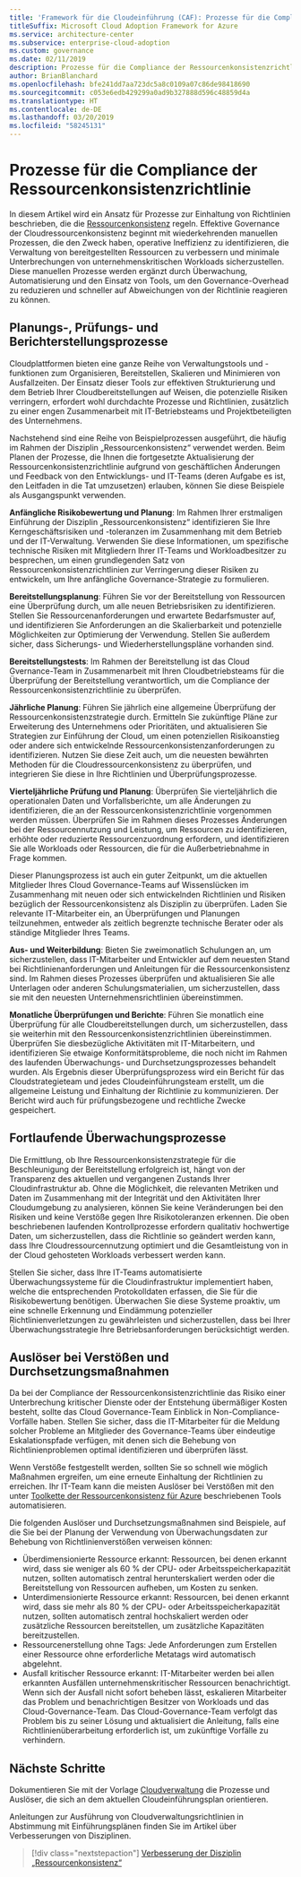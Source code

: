 ```yaml
---
title: 'Framework für die Cloudeinführung (CAF): Prozesse für die Compliance der Ressourcenkonsistenzrichtlinie'
titleSuffix: Microsoft Cloud Adoption Framework for Azure
ms.service: architecture-center
ms.subservice: enterprise-cloud-adoption
ms.custom: governance
ms.date: 02/11/2019
description: Prozesse für die Compliance der Ressourcenkonsistenzrichtlinie
author: BrianBlanchard
ms.openlocfilehash: bfe241dd7aa723dc5a8c0109a07c86de98418690
ms.sourcegitcommit: c053e6edb429299a0ad9b327888d596c48859d4a
ms.translationtype: HT
ms.contentlocale: de-DE
ms.lasthandoff: 03/20/2019
ms.locfileid: "58245131"
---
```

# <a name="resource-consistency-policy-compliance-processes"></a>Prozesse für die Compliance der Ressourcenkonsistenzrichtlinie

In diesem Artikel wird ein Ansatz für Prozesse zur Einhaltung von Richtlinien beschrieben, die die [Ressourcenkonsistenz](./overview.md) regeln. Effektive Governance der Cloudressourcenkonsistenz beginnt mit wiederkehrenden manuellen Prozessen, die den Zweck haben, operative Ineffizienz zu identifizieren, die Verwaltung von bereitgestellten Ressourcen zu verbessern und minimale Unterbrechungen von unternehmenskritischen Workloads sicherzustellen. Diese manuellen Prozesse werden ergänzt durch Überwachung, Automatisierung und den Einsatz von Tools, um den Governance-Overhead zu reduzieren und schneller auf Abweichungen von der Richtlinie reagieren zu können.

## <a name="planning-review-and-reporting-processes"></a>Planungs-, Prüfungs- und Berichterstellungsprozesse

Cloudplattformen bieten eine ganze Reihe von Verwaltungstools und -funktionen zum Organisieren, Bereitstellen, Skalieren und Minimieren von Ausfallzeiten. Der Einsatz dieser Tools zur effektiven Strukturierung und dem Betrieb Ihrer Cloudbereitstellungen auf Weisen, die potenzielle Risiken verringern, erfordert wohl durchdachte Prozesse und Richtlinien, zusätzlich zu einer engen Zusammenarbeit mit IT-Betriebsteams und Projektbeteiligten des Unternehmens.

Nachstehend sind eine Reihe von Beispielprozessen ausgeführt, die häufig im Rahmen der Disziplin „Ressourcenkonsistenz“ verwendet werden. Beim Planen der Prozesse, die Ihnen die fortgesetzte Aktualisierung der Ressourcenkonsistenzrichtlinie aufgrund von geschäftlichen Änderungen und Feedback von den Entwicklungs- und IT-Teams (deren Aufgabe es ist, den Leitfaden in die Tat umzusetzen) erlauben, können Sie diese Beispiele als Ausgangspunkt verwenden.

**Anfängliche Risikobewertung und Planung**: Im Rahmen Ihrer erstmaligen Einführung der Disziplin „Ressourcenkonsistenz“ identifizieren Sie Ihre Kerngeschäftsrisiken und -toleranzen im Zusammenhang mit dem Betrieb und der IT-Verwaltung. Verwenden Sie diese Informationen, um spezifische technische Risiken mit Mitgliedern Ihrer IT-Teams und Workloadbesitzer zu besprechen, um einen grundlegenden Satz von Ressourcenkonsistenzrichtlinien zur Verringerung dieser Risiken zu entwickeln, um Ihre anfängliche Governance-Strategie zu formulieren.

**Bereitstellungsplanung**: Führen Sie vor der Bereitstellung von Ressourcen eine Überprüfung durch, um alle neuen Betriebsrisiken zu identifizieren. Stellen Sie Ressourcenanforderungen und erwartete Bedarfsmuster auf, und identifizieren Sie Anforderungen an die Skalierbarkeit und potenzielle Möglichkeiten zur Optimierung der Verwendung. Stellen Sie außerdem sicher, dass Sicherungs- und Wiederherstellungspläne vorhanden sind.

**Bereitstellungstests**: Im Rahmen der Bereitstellung ist das Cloud Gvernance-Team in Zusammenarbeit mit Ihren Cloudbetriebsteams für die Überprüfung der Bereitstellung verantwortlich, um die Compliance der Ressourcenkonsistenzrichtlinie zu überprüfen.

**Jährliche Planung**: Führen Sie jährlich eine allgemeine Überprüfung der Ressourcenkonsistenzstrategie durch. Ermitteln Sie zukünftige Pläne zur Erweiterung des Unternehmens oder Prioritäten, und aktualisieren Sie Strategien zur Einführung der Cloud, um einen potenziellen Risikoanstieg oder andere sich entwickelnde Ressourcenkonsistenzanforderungen zu identifizieren. Nutzen Sie diese Zeit auch, um die neuesten bewährten Methoden für die Cloudressourcenkonsistenz zu überprüfen, und integrieren Sie diese in Ihre Richtlinien und Überprüfungsprozesse.

**Vierteljährliche Prüfung und Planung**: Überprüfen Sie vierteljährlich die operationalen Daten und Vorfallsberichte, um alle Änderungen zu identifizieren, die an der Ressourcenkonsistenzrichtlinie vorgenommen werden müssen. Überprüfen Sie im Rahmen dieses Prozesses Änderungen bei der Ressourcennutzung und Leistung, um Ressourcen zu identifizieren, erhöhte oder reduzierte Ressourcenzuordnung erfordern, und identifizieren Sie alle Workloads oder Ressourcen, die für die Außerbetriebnahme in Frage kommen.

Dieser Planungsprozess ist auch ein guter Zeitpunkt, um die aktuellen Mitglieder Ihres Cloud Governance-Teams auf Wissenslücken im Zusammenhang mit neuen oder sich entwickelnden Richtlinien und Risiken bezüglich der Ressourcenkonsistenz als Disziplin zu überprüfen. Laden Sie relevante IT-Mitarbeiter ein, an Überprüfungen und Planungen teilzunehmen, entweder als zeitlich begrenzte technische Berater oder als ständige Mitglieder Ihres Teams.

**Aus- und Weiterbildung**: Bieten Sie zweimonatlich Schulungen an, um sicherzustellen, dass IT-Mitarbeiter und Entwickler auf dem neuesten Stand bei Richtlinienanforderungen und Anleitungen für die Ressourcenkonsistenz sind. Im Rahmen dieses Prozesses überprüfen und aktualisieren Sie alle Unterlagen oder anderen Schulungsmaterialien, um sicherzustellen, dass sie mit den neuesten Unternehmensrichtlinien übereinstimmen.

**Monatliche Überprüfungen und Berichte**: Führen Sie monatlich eine Überprüfung für alle Cloudbereitstellungen durch, um sicherzustellen, dass sie weiterhin mit den Ressourcenkonsistenzrichtlinien übereinstimmen. Überprüfen Sie diesbezügliche Aktivitäten mit IT-Mitarbeitern, und identifizieren Sie etwaige Konformitätsprobleme, die noch nicht im Rahmen des laufenden Überwachungs- und Durchsetzungsprozesses behandelt wurden. Als Ergebnis dieser Überprüfungsprozess wird ein Bericht für das Cloudstrategieteam und jedes Cloudeinführungsteam erstellt, um die allgemeine Leistung und Einhaltung der Richtlinie zu kommunizieren. Der Bericht wird auch für prüfungsbezogene und rechtliche Zwecke gespeichert.

## <a name="ongoing-monitoring-processes"></a>Fortlaufende Überwachungsprozesse

Die Ermittlung, ob Ihre Ressourcenkonsistenzstrategie für die Beschleunigung der Bereitstellung erfolgreich ist, hängt von der Transparenz des aktuellen und vergangenen Zustands Ihrer Cloudinfrastruktur ab. Ohne die Möglichkeit, die relevanten Metriken und Daten im Zusammenhang mit der Integrität und den Aktivitäten Ihrer Cloudumgebung zu analysieren, können Sie keine Veränderungen bei den Risiken und keine Verstöße gegen Ihre Risikotoleranzen erkennen. Die oben beschriebenen laufenden Kontrollprozesse erfordern qualitativ hochwertige Daten, um sicherzustellen, dass die Richtlinie so geändert werden kann, dass Ihre Cloudressourcennutzung optimiert und die Gesamtleistung von in der Cloud gehosteten Workloads verbessert werden kann.

Stellen Sie sicher, dass Ihre IT-Teams automatisierte Überwachungssysteme für die Cloudinfrastruktur implementiert haben, welche die entsprechenden Protokolldaten erfassen, die Sie für die Risikobewertung benötigen. Überwachen Sie diese Systeme proaktiv, um eine schnelle Erkennung und Eindämmung potenzieller Richtlinienverletzungen zu gewährleisten und sicherzustellen, dass bei Ihrer Überwachungsstrategie Ihre Betriebsanforderungen berücksichtigt werden.

## <a name="violation-triggers-and-enforcement-actions"></a>Auslöser bei Verstößen und Durchsetzungsmaßnahmen

Da bei der Compliance der Ressourcenkonsistenzrichtlinie das Risiko einer Unterbrechung kritischer Dienste oder der Entstehung übermäßiger Kosten besteht, sollte das Cloud Governance-Team Einblick in Non-Compliance-Vorfälle haben. Stellen Sie sicher, dass die IT-Mitarbeiter für die Meldung solcher Probleme an Mitglieder des Governance-Teams über eindeutige Eskalationspfade verfügen, mit denen sich die Behebung von Richtlinienproblemen optimal identifizieren und überprüfen lässt.  

Wenn Verstöße festgestellt werden, sollten Sie so schnell wie möglich Maßnahmen ergreifen, um eine erneute Einhaltung der Richtlinien zu erreichen. Ihr IT-Team kann die meisten Auslöser bei Verstößen mit den unter [Toolkette der Ressourcenkonsistenz für Azure](toolchain.md) beschriebenen Tools automatisieren.

Die folgenden Auslöser und Durchsetzungsmaßnahmen sind Beispiele, auf die Sie bei der Planung der Verwendung von Überwachungsdaten zur Behebung von Richtlinienverstößen verweisen können:

- Überdimensionierte Ressource erkannt: Ressourcen, bei denen erkannt wird, dass sie weniger als 60 % der CPU- oder Arbeitsspeicherkapazität nutzen, sollten automatisch zentral herunterskaliert werden oder die Bereitstellung von Ressourcen aufheben, um Kosten zu senken.
- Unterdimensionierte Ressource erkannt: Ressourcen, bei denen erkannt wird, dass sie mehr als 80 % der CPU- oder Arbeitsspeicherkapazität nutzen, sollten automatisch zentral hochskaliert werden oder zusätzliche Ressourcen bereitstellen, um zusätzliche Kapazitäten bereitzustellen.
- Ressourcenerstellung ohne Tags: Jede Anforderungen zum Erstellen einer Ressource ohne erforderliche Metatags wird automatisch abgelehnt.
- Ausfall kritischer Ressource erkannt: IT-Mitarbeiter werden bei allen erkannten Ausfällen unternehmenskritischer Ressourcen benachrichtigt. Wenn sich der Ausfall nicht sofort beheben lässt, eskalieren Mitarbeiter das Problem und benachrichtigen Besitzer von Workloads und das Cloud-Governance-Team. Das Cloud-Governance-Team verfolgt das Problem bis zu seiner Lösung und aktualisiert die Anleitung, falls eine Richtlinienüberarbeitung erforderlich ist, um zukünftige Vorfälle zu verhindern.

## <a name="next-steps"></a>Nächste Schritte

Dokumentieren Sie mit der Vorlage [Cloudverwaltung](./template.md) die Prozesse und Auslöser, die sich an dem aktuellen Cloudeinführungsplan orientieren.

Anleitungen zur Ausführung von Cloudverwaltungsrichtlinien in Abstimmung mit Einführungsplänen finden Sie im Artikel über Verbesserungen von Disziplinen.

> [!div class="nextstepaction"]
> [Verbesserung der Disziplin „Ressourcenkonsistenz“](./discipline-improvement.md)

